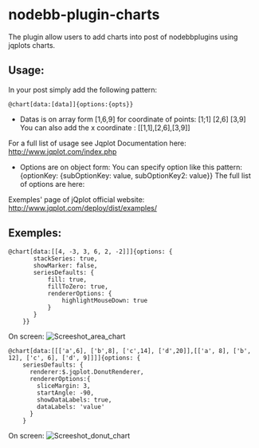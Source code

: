 nodebb-plugin-charts
====================

The plugin allow users to add charts into post of nodebbplugins using jqplots charts.

## Usage:

In your post simply add the following pattern: 
```
@chart[data:[data]]{options:{opts}}
```

* Datas is on array form [1,6,9] for coordinate of points: [1;1] [2,6] [3,9]
You can also add the x coordinate : [[1,1],[2,6],[3,9]]

For a full list of usage see Jqplot Documentation here: http://www.jqplot.com/index.php
 
* Options are on object form:
You can specify option like this pattern: {optionKey: {subOptionKey: value, subOptionKey2: value}}
The full list of options are here: 

Exemples' page of jQplot official website: http://www.jqplot.com/deploy/dist/examples/ 


## Exemples:

```
@chart[data:[[4, -3, 3, 6, 2, -2]]]{options: {
       stackSeries: true,
       showMarker: false,
       seriesDefaults: {
           fill: true,
           fillToZero: true,
           rendererOptions: {
               highlightMouseDown: true
           }
       }
    }}
```

On screen: 
![Screeshot_area_chart](https://i.imgur.com/JhtbtuE.png)


```
@chart[data:[[['a',6], ['b',8], ['c',14], ['d',20]],[['a', 8], ['b', 12], ['c', 6], ['d', 9]]]]{options: {
    seriesDefaults: {
      renderer:$.jqplot.DonutRenderer,
      rendererOptions:{
        sliceMargin: 3,
        startAngle: -90,
        showDataLabels: true,
        dataLabels: 'value'
      }
    }
```
On screen: 
![Screeshot_donut_chart](https://i.imgur.com/rpmFz9X.png)
